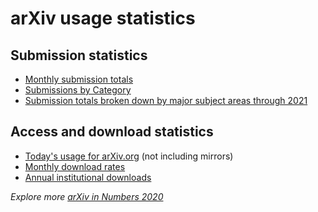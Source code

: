 # arXiv usage statistics

## Submission statistics

-   [Monthly submission totals](https://arxiv.org/stats/monthly_submissions)
-   [Submissions by Category](/about/reports/submission_category_by_year.md)
-   [Submission totals broken down by major subject areas through 2021](2021_by_area/index.md)


## Access and download statistics

-   [Today's usage for arXiv.org](https://arxiv.org/stats/today) (not
    including mirrors)
-   [Monthly download rates](https://arxiv.org/stats/monthly_downloads)
-   [Annual institutional downloads](/about/reports/2020_usage.md)

_Explore more [arXiv in Numbers 2020](/about/reports/2020_usage.md)_
